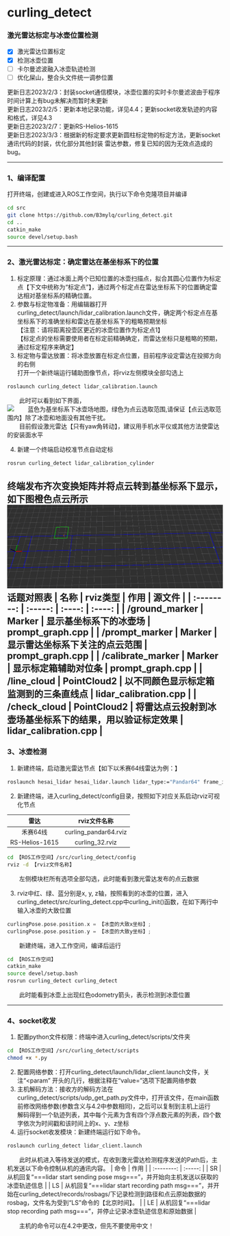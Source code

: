 # curling_detect

### 激光雷达标定与冰壶位置检测
- [x] 激光雷达位置标定
- [x] 检测冰壶位置
- [ ] 卡尔曼滤波融入冰壶轨迹检测
- [ ] 优化屎山，整合头文件统一调参位置

更新日志2023/2/3：封装socket通信模块，冰壶位置的实时卡尔曼滤波由于程序时间计算上有bug未解决而暂时未更新\
更新日志2023/2/5：更新本地记录功能，详见4.4；更新socket收发轨迹的内容和格式，详见4.3\
更新日志2023/2/7：更新RS-Helios-1615\
更新日志2023/3/3：根据新的标定要求更新圆柱标定物的标定方法，更新socket通讯代码的封装，优化部分其他封装
雷达参数，修复已知的因为无效点造成的bug。

---
### 1、编译配置
打开终端，创建或进入ROS工作空间，执行以下命令克隆项目并编译
```bash
cd src
git clone https://github.com/B3mylq/curling_detect.git
cd ..
catkin_make
source devel/setup.bash
```

---
### 2、激光雷达标定：确定雷达在基坐标系下的位置
1. 标定原理：通过冰面上两个已知位置的冰壶扫描点，拟合其圆心位置作为标定点【下文中统称为“标定点”】，通过两个标定点在雷达坐标系下的位置确定雷达相对基坐标系的精确位置。
2. 参数与标定物准备：用编辑器打开curling_detect/launch/lidar_calibration.launch文件，确定两个标定点在基坐标系下的准确坐标和雷达在基坐标系下的粗略预期坐标\
【注意：请将距离投壶区更近的冰壶位置作为标定点1】\
【标定点的坐标需要使用者在标定前精确确定，而雷达坐标只是粗略的预期，通过标定程序来确定】
3. 标定物与雷达放置：将冰壶放置在标定点位置，目前程序设定雷达在投掷方向的右侧\
打开一个新终端运行辅助图像节点，将rviz左侧模块全部勾选上
```bash
roslaunch curling_detect lidar_calibration.launch
```
&emsp;&emsp;此时可以看到如下界面，\
![](https://github.com/B3mylq/curling_detect/blob/main/img/promtp_graph_cylinder.png)
&emsp;&emsp;蓝色为基坐标系下冰壶场地图，绿色为点云选取范围,请保证【点云选取范围内】除了冰壶和地面没有其他干扰。\
&emsp;&emsp;目前假设激光雷达【只有yaw角转动】，建议用手机水平仪或其他方法使雷达的安装面水平 
<!-- 1. 标定原理：通过四条线条确定两个基坐标系下已知的两个交点【即下文中的“标定点”】，通过两个交点在雷达坐标系下的位置确定雷达相对基坐标系的精确位置。
2. 参数与标定物准备：打开curling_detect/launch/lidar_calibration.launch文件，确定两个标定点在基坐标系下的准确坐标和雷达在基坐标系下的粗略预期坐标\
【注意：请将y坐标更小的标定点作为标定点1】\
【标定点的坐标需要使用者在标定前精确确定，而雷达坐标只是粗略的预期，通过标定程序来确定】
<!-- ![](https://github.com/B3mylq/curling_detect/blob/main/img/calibrate.png) -->
<!-- 3. 标定物与雷达放置：准备两个方形箱子放在场地上，使朝向雷达的直角点位于场地上标定点的位置\
打开一个新终端运行辅助图像节点，将rviz左侧模块全部勾选上
```bash
roslaunch curling_detect lidar_calibration.launch
```
&emsp;&emsp;此时可以看到如下界面，\
![](https://github.com/B3mylq/curling_detect/blob/main/img/promtp_graph.png)
&emsp;&emsp;蓝色为基坐标系下冰壶场地图，绿色为点云选取范围，红色的为校准辅助线\
&emsp;&emsp;请保证【点云选取范围内】除了箱子和地面没有其他干扰，【移动激光雷达】使箱子的直角点【即标定点】与对准辅助线形成的直角交点尽量重合，箱子接受激光扫面的四个面形如下图黄色点云所示。\
![](https://github.com/B3mylq/curling_detect/blob/main/img/calibrate_example01.png)
&emsp;&emsp;目前假设激光雷达【只有yaw角转动】，建议用手机水平仪或其他方法使雷达的安装面水平 -->

4. 新建一个终端启动校准节点自动定标
```bash
rosrun curling_detect lidar_calibration_cylinder
```
终端发布齐次变换矩阵并将点云转到基坐标系下显示，如下图橙色点云所示
![](https://github.com/B3mylq/curling_detect/blob/main/img/calibrate_example03.png)\
__话题对照表__
| 名称        | rviz类型   |  作用  |  源文件  |
| :--------:   | :-----:  | :----:  | :----: |
| /ground_marker     | Marker |   显示基坐标系下的冰壶场     | prompt_graph.cpp |
| /prompt_marker     |   Marker   |   显示雷达坐标系下关注的点云范围   | prompt_graph.cpp |
| /calibrate_marker  |    Marker    |  显示标定箱辅助对位条  | prompt_graph.cpp |
| /line_cloud  |    PointCloud2    |  以不同颜色显示标定箱监测到的三条直线点  | lidar_calibration.cpp |
| /check_cloud  |    PointCloud2    |  将雷达点云投射到冰壶场基坐标系下的结果，用以验证标定效果  | lidar_calibration.cpp |
---
### 3、冰壶检测
1. 新建终端，启动激光雷达节点【如下以禾赛64线雷达为例：】
```bash
roslaunch hesai_lidar hesai_lidar.launch lidar_type:="Pandar64" frame_id:="Pandar64"
```
2. 新建终端，进入curling_detect/config目录，按照如下对应关系启动rviz可视化节点

| 雷达        | rviz文件名称   |
| :--------:   | :-----:  |
| 禾赛64线     | curling_pandar64.rviz |
| RS-Helios-1615  |   curling_32.rviz   | 
```bash
cd 【ROS工作空间】/src/curling_detect/config
rviz -d 【rviz文件名称】
```
&emsp;&emsp;左侧模块栏所有选项全部勾选，此时能看到激光雷达发布的点云数据

3. rviz中红、绿、蓝分别是x, y, z轴，按照看到的冰壶的位置，进入curling_detect/src/curling_detect.cpp中curling_init()函数，在如下两行中输入冰壶的大致位置
```cpp
curlingPose.pose.position.x = 【冰壶的大致x坐标】;
curlingPose.pose.position.y = 【冰壶的大致y坐标】;
```
&emsp;&emsp;新建终端，进入工作空间，编译后运行
```bash
cd 【ROS工作空间】
catkin_make
source devel/setup.bash
rosrun curling_detect curling_detect
```
&emsp;&emsp;此时能看到冰壶上出现红色odometry箭头，表示检测到冰壶位置


---
### 4、socket收发
1. 配置python文件权限：终端中进入curling_detect/scripts/文件夹
```bash
cd 【ROS工作空间】/src/curling_detect/scripts
chmod +x *.py
```
2. 配置网络参数：打开curling_detect/launch/lidar_client.launch文件，关注“<param” 开头的几行，根据注释在“value=”选项下配置网络参数
3. 主机解码方法：接收方的解码方法在curling_detect/scripts/udp_get_path.py文件中，打开该文件，在main函数前修改网络参数(参数含义与4.2中参数相同)，之后可以复制到主机上运行\
解码得到一个轨迹列表，其中每个元素为含有四个浮点数元素的列表，四个数字依次为时间戳和该时间上的x、y、z坐标
4. 运行socket收发模块：新建终端运行如下命令。
```bash
roslaunch curling_detect lidar_client.launch
```
&emsp;&emsp;此时从机进入等待发送的模式，在收到激光雷达检测程序发送的Path后，主机发送以下命令控制从机的通讯内容。
| 命令        | 作用   |
| :--------:   | :-----:  |
| SR     | 从机回复“===lidar start sending pose msg===”，并开始向主机发送以获取的冰壶轨迹信息 |
| LS     |   从机回复“===lidar start recording path msg===”，并开始在curling_detect/records/rosbags/下记录检测到路径和点云原始数据的rosbag，文件名为受到“LS”命令的【北京时间】。   |
| LE  |    从机回复“===lidar stop recording path msg===”，并停止记录冰壶轨迹信息和原始数据  |    

&emsp;&emsp;主机的命令可以在4.2中更改，但先不要使用中文！